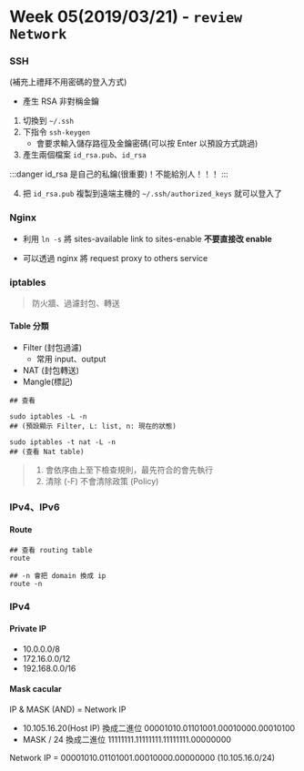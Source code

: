 # Week 05(2019/03/21) - `review Network`

### SSH
(補充上禮拜不用密碼的登入方式)

- 產生 RSA 非對稱金鑰
1. 切換到 `~/.ssh`
2. 下指令 `ssh-keygen`
    - 會要求輸入儲存路徑及金鑰密碼(可以按 Enter 以預設方式跳過)
3. 產生兩個檔案 `id_rsa.pub`、`id_rsa`

:::danger
id_rsa 是自己的私鑰(很重要)！不能給別人！！！
:::

4. 把 `id_rsa.pub` 複製到遠端主機的 `~/.ssh/authorized_keys` 就可以登入了


### Nginx

- 利用 `ln -s` 將 sites-available link to sites-enable **不要直接改 enable**

- 可以透過 nginx 將 request proxy to others service

### iptables
> 防火牆、過濾封包、轉送

#### Table 分類
- Filter (封包過濾)
    - 常用 input、output
- NAT (封包轉送)
- Mangle(標記)

```shell=
## 查看

sudo iptables -L -n
## (預設顯示 Filter, L: list, n: 現在的狀態)

sudo iptables -t nat -L -n
## (查看 Nat table)
```

> 1. 會依序由上至下檢查規則，最先符合的會先執行
> 2. 清除 (-F) 不會清除政策 (Policy)

### IPv4、IPv6

#### Route
```shell=
## 查看 routing table
route

## -n 會把 domain 換成 ip
route -n
```

### IPv4

#### Private IP
- 10.0.0.0/8
- 172.16.0.0/12
- 192.168.0.0/16

#### Mask cacular

IP & MASK (AND) = Network IP

- 10.105.16.20(Host IP) 換成二進位
00001010.01101001.00010000.00010100
- MASK / 24 換成二進位 11111111.11111111.11111111.00000000

Network IP = 00001010.01101001.00010000.00000000
(10.105.16.0/24)